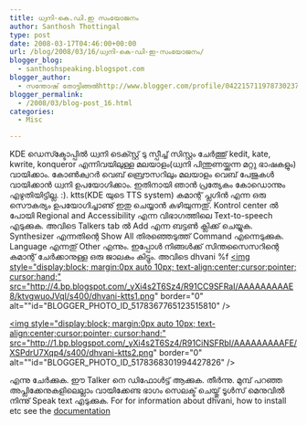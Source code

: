 ```yaml
---
title: ധ്വനി-കെ.ഡി.ഇ സംയോജനം
author: Santhosh Thottingal
type: post
date: 2008-03-17T04:46:00+00:00
url: /blog/2008/03/16/ധ്വനി-കെ-ഡി-ഇ-സംയോജനം/
blogger_blog:
  - santhoshspeaking.blogspot.com
blogger_author:
  - സന്തോഷ് തോട്ടിങ്ങല്‍http://www.blogger.com/profile/04221571197873023782noreply@blogger.com
blogger_permalink:
  - /2008/03/blog-post_16.html
categories:
  - Misc

---
```

KDE ഡെസ്ക്ടോപ്പില്‍ ധ്വനി ടെക്സ്റ്റ് ടു സ്പീച്ച് സിസ്റ്റം ചേര്‍ത്തു് kedit, kate, kwrite, konqueror എന്നിവയിലുള്ള മലയാളം(ധ്വനി പിന്തുണയ്ക്കുന്ന മറ്റു ഭാഷകളും) വായിക്കാം. കോണ്‍ക്വറര്‍ വെബ് ബ്രൌസറിലും മലയാളം വെബ് പേജുകള്‍ വായിക്കാന്‍ ധ്വനി ഉപയോഗിക്കാം. ഇതിനായി ഞാന്‍ പ്രത്യേകം കോഡൊന്നും എഴുതിയിട്ടില്ല. :). ktts(KDE യുടെ TTS system) കമാന്റ് പ്ലഗിന്‍ എന്ന ഒരു സൌകര്യം ഉപയോഗിച്ചാണു് ഇതു ചെയ്യാന്‍ കഴിയുന്നതു്.
Kontrol center ല്‍ പോയി Regional and Accessibility എന്ന വിഭാഗത്തിലെ Text-to-speech എടുക്കുക. അവിടെ Talkers tab ല്‍ Add എന്ന ബട്ടണ്‍ ക്ലിക്ക് ചെയ്യുക. Synthesizer എന്നതിന്റെ Show All തിരഞ്ഞെടുത്ത് Command എന്നെടുക്കുക. Language എന്നതു് Other എന്നും. ഇപ്പോള്‍ നിങ്ങള്‍ക്ക് സിന്തസൈസറിന്റെ കമാന്റ് ചേര്‍ക്കാനുള്ള ഒരു ജാലകം കിട്ടും. അവിടെ
dhvani %f
<a onblur="try {parent.deselectBloggerImageGracefully();} catch(e) {}" href="http://4.bp.blogspot.com/_yXi4s2T6Sz4/R91CC9SFRaI/AAAAAAAAAE8/ktvgwuoJVqI/s1600-h/dhvani-ktts1.png"><img style="display:block; margin:0px auto 10px; text-align:center;cursor:pointer; cursor:hand;" src="http://4.bp.blogspot.com/_yXi4s2T6Sz4/R91CC9SFRaI/AAAAAAAAAE8/ktvgwuoJVqI/s400/dhvani-ktts1.png" border="0" alt=""id="BLOGGER_PHOTO_ID_5178367765123515810" /></a>

<a onblur="try {parent.deselectBloggerImageGracefully();} catch(e) {}" href="http://1.bp.blogspot.com/_yXi4s2T6Sz4/R91CiNSFRbI/AAAAAAAAAFE/XSPdrU7Xqp4/s1600-h/dhvani-ktts2.png"><img style="display:block; margin:0px auto 10px; text-align:center;cursor:pointer; cursor:hand;" src="http://1.bp.blogspot.com/_yXi4s2T6Sz4/R91CiNSFRbI/AAAAAAAAAFE/XSPdrU7Xqp4/s400/dhvani-ktts2.png" border="0" alt=""id="BLOGGER_PHOTO_ID_5178368301994427826" /></a>

എന്നു ചേര്‍ക്കുക. ഈ Talker നെ ഡിഫോള്‍ട്ട് ആക്കുക. തീര്‍ന്നു. മുമ്പ് പറഞ്ഞ അപ്ലിക്കേനുകളിലെല്ലാം വായിക്കേണ്ട ഭാഗം സെലക്ട് ചെയ്തു് ടൂള്‍സ് മെനുവില്‍ നിന്നു് Speak text എടുക്കുക.
For for information about dhvani, how to install etc see the [documentation][1]

 [1]: http://fci.wikia.com/wiki/Dhvani
